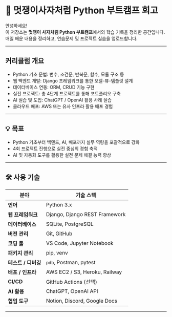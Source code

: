 # 🦁 멋쟁이사자처럼 Python 부트캠프 회고

안녕하세요!  
이 저장소는 **멋쟁이 사자처럼 Python 부트캠프**에서의 학습 기록을 정리한 공간입니다.  
매일 배운 내용을 정리하고, 연습문제 및 프로젝트 실습을 업로드합니다. 

---

##  커리큘럼 개요

- Python 기초 문법: 변수, 조건문, 반복문, 함수, 모듈 구조 등
- 웹 백엔드 개발: Django 프레임워크를 통한 모델-뷰-템플릿 설계
- 데이터베이스 연동: ORM, CRUD 기능 구현
- 실전 프로젝트: 총 4단계 프로젝트를 통해 포트폴리오 구축
- AI 실습 및 도입: ChatGPT / OpenAI 활용 사례 실습
- 클라우드 배포: AWS 또는 유사 인프라 활용 배포 경험

---

## 💡 목표

- Python 기초부터 백엔드, AI, 배포까지 실무 역량을 포괄적으로 강화
- 4회 프로젝트 진행으로 실전 중심의 경험 축적
- AI 및 자동화 도구를 활용한 실전 문제 해결 능력 향상

---

## 🛠 사용 기술

| 분야 | 기술 스택 |
|------|-----------|
| **언어** | Python 3.x |
| **웹 프레임워크** | Django, Django REST Framework |
| **데이터베이스** | SQLite, PostgreSQL |
| **버전 관리** | Git, GitHub |
| **코딩 툴** | VS Code, Jupyter Notebook |
| **패키지 관리** | pip, venv |
| **테스트 / 디버깅** | `pdb`, Postman, pytest |
| **배포 / 인프라** | AWS EC2 / S3, Heroku, Railway |
| **CI/CD** | GitHub Actions (선택) |
| **AI 활용** | ChatGPT, OpenAI API |
| **협업 도구** | Notion, Discord, Google Docs |

---
